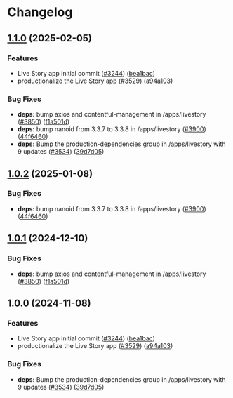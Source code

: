 # Changelog

## [1.1.0](https://github.com/moizj00/marketplace-partner-apps/compare/ls-contentful-app-v1.0.2...ls-contentful-app-v1.1.0) (2025-02-05)


### Features

* Live Story app initial commit ([#3244](https://github.com/moizj00/marketplace-partner-apps/issues/3244)) ([bea1bac](https://github.com/moizj00/marketplace-partner-apps/commit/bea1bacb12a9cee8d893c4b75a8584fa7ed9a5af))
* productionalize the Live Story app ([#3529](https://github.com/moizj00/marketplace-partner-apps/issues/3529)) ([a94a103](https://github.com/moizj00/marketplace-partner-apps/commit/a94a103b065bbf4d7cd3100c7a5cd6ea5d8439f3))


### Bug Fixes

* **deps:** bump axios and contentful-management in /apps/livestory ([#3850](https://github.com/moizj00/marketplace-partner-apps/issues/3850)) ([f1a501d](https://github.com/moizj00/marketplace-partner-apps/commit/f1a501dfb1c86f5e74cecf69dd73d5abebb3fbf8))
* **deps:** bump nanoid from 3.3.7 to 3.3.8 in /apps/livestory ([#3900](https://github.com/moizj00/marketplace-partner-apps/issues/3900)) ([44f6460](https://github.com/moizj00/marketplace-partner-apps/commit/44f6460ba54fadca271036f7b1cb0efd81216035))
* **deps:** Bump the production-dependencies group in /apps/livestory with 9 updates ([#3534](https://github.com/moizj00/marketplace-partner-apps/issues/3534)) ([39d7d05](https://github.com/moizj00/marketplace-partner-apps/commit/39d7d050248c784a7b7afdac48d08b5e0eb26ea6))

## [1.0.2](https://github.com/contentful/marketplace-partner-apps/compare/ls-contentful-app-v1.0.1...ls-contentful-app-v1.0.2) (2025-01-08)


### Bug Fixes

* **deps:** bump nanoid from 3.3.7 to 3.3.8 in /apps/livestory ([#3900](https://github.com/contentful/marketplace-partner-apps/issues/3900)) ([44f6460](https://github.com/contentful/marketplace-partner-apps/commit/44f6460ba54fadca271036f7b1cb0efd81216035))

## [1.0.1](https://github.com/contentful/marketplace-partner-apps/compare/ls-contentful-app-v1.0.0...ls-contentful-app-v1.0.1) (2024-12-10)


### Bug Fixes

* **deps:** bump axios and contentful-management in /apps/livestory ([#3850](https://github.com/contentful/marketplace-partner-apps/issues/3850)) ([f1a501d](https://github.com/contentful/marketplace-partner-apps/commit/f1a501dfb1c86f5e74cecf69dd73d5abebb3fbf8))

## 1.0.0 (2024-11-08)


### Features

* Live Story app initial commit ([#3244](https://github.com/contentful/marketplace-partner-apps/issues/3244)) ([bea1bac](https://github.com/contentful/marketplace-partner-apps/commit/bea1bacb12a9cee8d893c4b75a8584fa7ed9a5af))
* productionalize the Live Story app ([#3529](https://github.com/contentful/marketplace-partner-apps/issues/3529)) ([a94a103](https://github.com/contentful/marketplace-partner-apps/commit/a94a103b065bbf4d7cd3100c7a5cd6ea5d8439f3))


### Bug Fixes

* **deps:** Bump the production-dependencies group in /apps/livestory with 9 updates ([#3534](https://github.com/contentful/marketplace-partner-apps/issues/3534)) ([39d7d05](https://github.com/contentful/marketplace-partner-apps/commit/39d7d050248c784a7b7afdac48d08b5e0eb26ea6))
